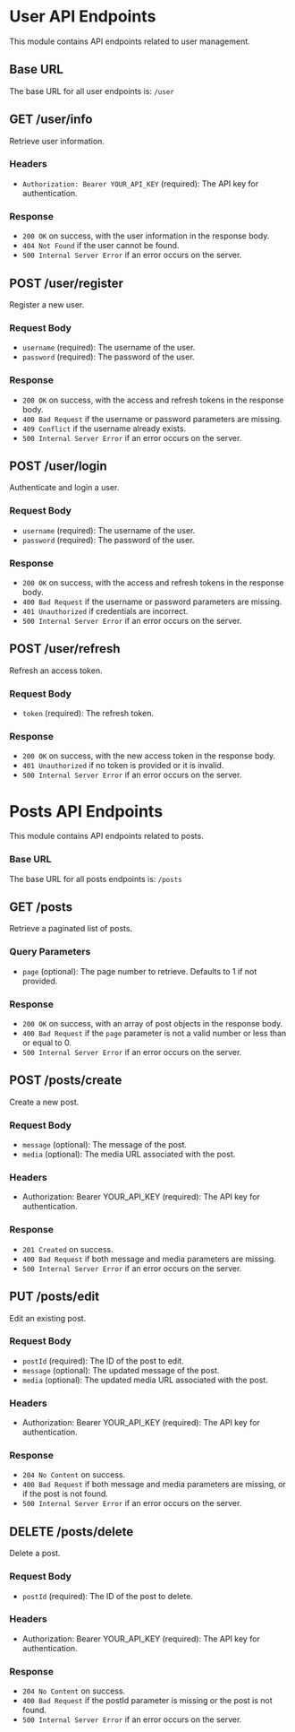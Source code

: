 # User API Endpoints

This module contains API endpoints related to user management.

## Base URL

The base URL for all user endpoints is: `/user`

## GET /user/info

Retrieve user information.

### Headers

- `Authorization: Bearer YOUR_API_KEY` (required): The API key for authentication.

### Response

- `200 OK` on success, with the user information in the response body.
- `404 Not Found` if the user cannot be found.
- `500 Internal Server Error` if an error occurs on the server.

## POST /user/register

Register a new user.

### Request Body

- `username` (required): The username of the user.
- `password` (required): The password of the user.

### Response

- `200 OK` on success, with the access and refresh tokens in the response body.
- `400 Bad Request` if the username or password parameters are missing.
- `409 Conflict` if the username already exists.
- `500 Internal Server Error` if an error occurs on the server.

## POST /user/login

Authenticate and login a user.

### Request Body

- `username` (required): The username of the user.
- `password` (required): The password of the user.

### Response

- `200 OK` on success, with the access and refresh tokens in the response body.
- `400 Bad Request` if the username or password parameters are missing.
- `401 Unauthorized` if credentials are incorrect.
- `500 Internal Server Error` if an error occurs on the server.

## POST /user/refresh

Refresh an access token.

### Request Body

- `token` (required): The refresh token.

### Response

- `200 OK` on success, with the new access token in the response body.
- `401 Unauthorized` if no token is provided or it is invalid.
- `500 Internal Server Error` if an error occurs on the server.

# Posts API Endpoints

This module contains API endpoints related to posts.

### Base URL

The base URL for all posts endpoints is: `/posts`

## GET /posts

Retrieve a paginated list of posts.

### Query Parameters

- `page` (optional): The page number to retrieve. Defaults to 1 if not provided.

### Response

- `200 OK` on success, with an array of post objects in the response body.
- `400 Bad Request` if the `page` parameter is not a valid number or less than or equal to 0.
- `500 Internal Server Error` if an error occurs on the server.

## POST /posts/create

Create a new post.

### Request Body

- `message` (optional): The message of the post.
- `media` (optional): The media URL associated with the post.

### Headers

- Authorization: Bearer YOUR_API_KEY (required): The API key for authentication.

### Response

- `201 Created` on success.
- `400 Bad Request` if both message and media parameters are missing.
- `500 Internal Server Error` if an error occurs on the server.

## PUT /posts/edit

Edit an existing post.

### Request Body

- `postId` (required): The ID of the post to edit.
- `message` (optional): The updated message of the post.
- `media` (optional): The updated media URL associated with the post.

### Headers

- Authorization: Bearer YOUR_API_KEY (required): The API key for authentication.

### Response

- `204 No Content` on success.
- `400 Bad Request` if both message and media parameters are missing, or if the post is not found.
- `500 Internal Server Error` if an error occurs on the server.

## DELETE /posts/delete

Delete a post.

### Request Body

- `postId` (required): The ID of the post to delete.

### Headers

- Authorization: Bearer YOUR_API_KEY (required): The API key for authentication.

### Response

- `204 No Content` on success.
- `400 Bad Request` if the postId parameter is missing or the post is not found.
- `500 Internal Server Error` if an error occurs on the server.
